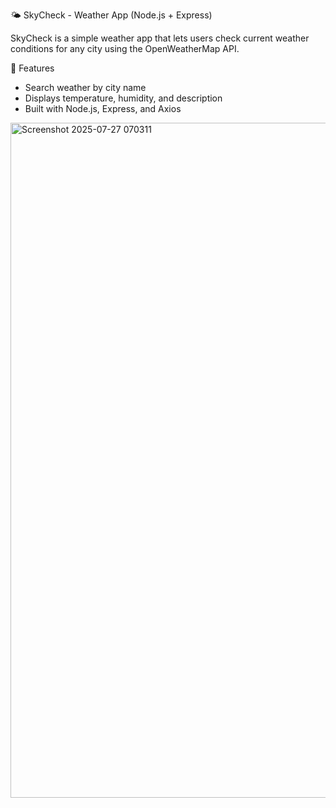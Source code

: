 🌤️ SkyCheck - Weather App (Node.js + Express)

SkyCheck is a simple weather app that lets users check current weather conditions for any city using the OpenWeatherMap API.

🚀 Features

- Search weather by city name
- Displays temperature, humidity, and description
- Built with Node.js, Express, and Axios


<img width="1920" height="1080" alt="Screenshot 2025-07-27 070311" src="https://github.com/user-attachments/assets/3304f834-39e0-467c-80e0-5397e7c8b627" />
